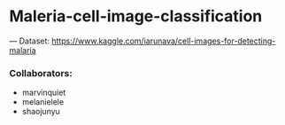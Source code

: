 # Maleria-cell-image-classification
— Dataset: https://www.kaggle.com/iarunava/cell-images-for-detecting-malaria

### Collaborators:
- marvinquiet
- melanielele
- shaojunyu